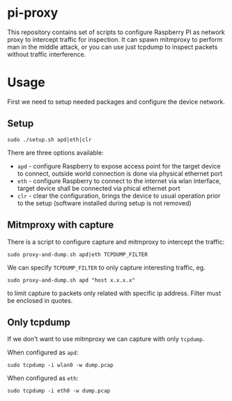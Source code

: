 # pi-proxy

This repository contains set of scripts to configure Raspberry PI as network proxy to intercept traffic for inspection.
It can spawn mitmproxy to perform man in the middle attack, or you can use just tcpdump to inspect packets without traffic interference.

# Usage

First we need to setup needed packages and configure the device network.

## Setup

```
sudo ./setup.sh apd|eth|clr
```

There are three options available:

* `apd` - configure Raspberry to expose access point for the target device to connect, outside world connection is done via physical ethernet port
* `eth` - configure Raspberry to connect to the internet via wlan interface, target device shall be connected via phical ethernet port
* `clr` - clear the configuration, brings the device to usual operation prior to the setup (software installed during setup is not removed)

## Mitmproxy with capture

There is a script to configure capture and mitmproxy to intercept the traffic:

```
sudo proxy-and-dump.sh apd|eth TCPDUMP_FILTER
```

We can specify `TCPDUMP_FILTER` to only capture interesting traffic, eg.

```
sudo proxy-and-dump.sh apd "host x.x.x.x"
```

to limit capture to packets only related with specific ip address. Filter must be enclosed in quotes.

## Only tcpdump

If we don't want to use mitmproxy we can capture with only `tcpdump`.

When configured as `apd`:

```
sudo tcpdump -i wlan0 -w dump.pcap
```

When configured as `eth`:

```
sudo tcpdump -i eth0 -w dump.pcap
```

